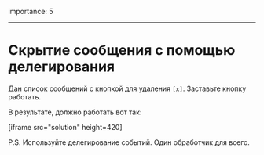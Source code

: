 importance: 5

---

# Скрытие сообщения с помощью делегирования

Дан список сообщений с кнопкой для удаления `[x]`. Заставьте кнопку работать.

В результате, должно работать вот так:

[iframe src="solution" height=420]

P.S. Используйте делегирование событий. Один обработчик для всего.
